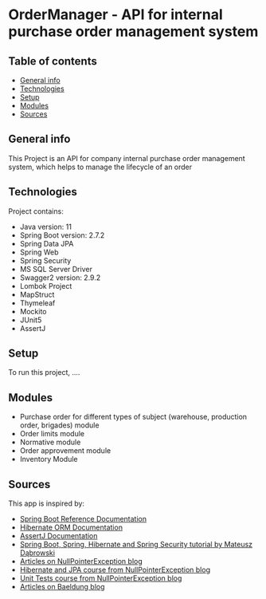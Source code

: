 # OrderManager - API for internal purchase order management system

## Table of contents
* [General info](#general-info)
* [Technologies](#technologies)
* [Setup](#setup)
* [Modules](#modules)
* [Sources](#sources)

## General info
This Project is an API for company internal purchase order management system, which helps to manage the lifecycle of an order 

## Technologies
Project contains:
* Java version: 11
* Spring Boot version: 2.7.2
* Spring Data JPA
* Spring Web
* Spring Security
* MS SQL Server Driver
* Swagger2 version: 2.9.2
* Lombok Project
* MapStruct
* Thymeleaf
* Mockito
* JUnit5
* AssertJ

## Setup
To run this project, ....

## Modules
* Purchase order for different types of subject (warehouse, production order, brigades) module
* Order limits module
* Normative module
* Order approvement module
* Inventory Module

## Sources
This app is inspired by:
* [Spring Boot Reference Documentation](https://docs.spring.io/spring-boot/docs/current/reference/htmlsingle/)
* [Hibernate ORM Documentation](https://hibernate.org/orm/documentation/6.1/)
* [AssertJ Documentation](https://assertj.github.io/doc/)
* [Spring Boot, Spring, Hibernate and Spring Security tutorial by Mateusz Dąbrowski](https://www.youtube.com/playlist?list=PLLIGVl2WVN6ugud2cc3OShwWoTt65jzSL)
* [Articles on NullPointerException blog](https://nullpointerexception.pl/)
* [Hibernate and JPA course from NullPointerException blog](https://kursy.nullpointerexception.pl/kurs-hibernate-i-jpa/)
* [Unit Tests course from NullPointerException blog](https://kursy.nullpointerexception.pl/mini-kurs-testy-jednostkowe/)
* [Articles on Baeldung blog](https://www.baeldung.com/)
